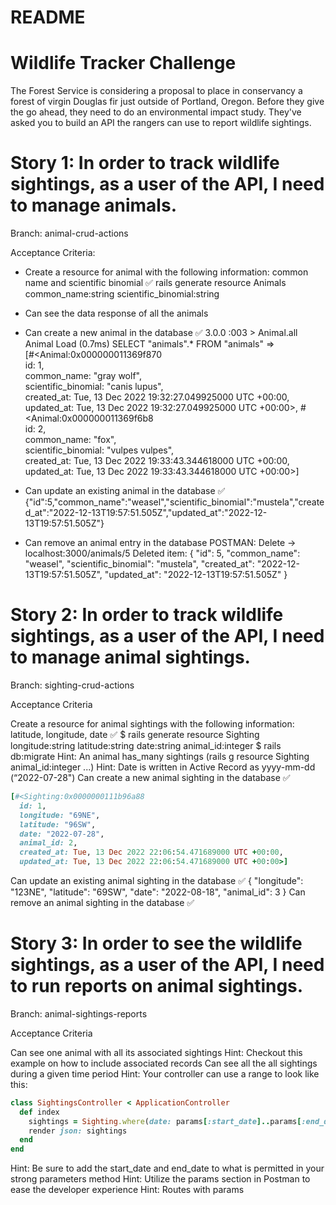 # README
# Wildlife Tracker Challenge
The Forest Service is considering a proposal to place in conservancy a forest of virgin Douglas fir just outside of Portland, Oregon. Before they give the go ahead, they need to do an environmental impact study. They've asked you to build an API the rangers can use to report wildlife sightings.

# Story 1: In order to track wildlife sightings, as a user of the API, I need to manage animals.

Branch: animal-crud-actions

Acceptance Criteria:

- Create a resource for animal with the following information: common name and scientific binomial ✅
rails generate resource Animals common_name:string scientific_binomial:string

- Can see the data response of all the animals
- Can create a new animal in the database ✅
3.0.0 :003 > Animal.all
  Animal Load (0.7ms)  SELECT "animals".* FROM "animals"
 =>                                                           
[#<Animal:0x000000011369f870                                  
  id: 1,                                                      
  common_name: "gray wolf",                                   
  scientific_binomial: "canis lupus",                         
  created_at: Tue, 13 Dec 2022 19:32:27.049925000 UTC +00:00, 
  updated_at: Tue, 13 Dec 2022 19:32:27.049925000 UTC +00:00>,
 #<Animal:0x000000011369f6b8                                  
  id: 2,                                                      
  common_name: "fox",                                         
  scientific_binomial: "vulpes vulpes",                       
  created_at: Tue, 13 Dec 2022 19:33:43.344618000 UTC +00:00, 
  updated_at: Tue, 13 Dec 2022 19:33:43.344618000 UTC +00:00>] 
- Can update an existing animal in the database ✅
  {"id":5,"common_name":"weasel","scientific_binomial":"mustela","created_at":"2022-12-13T19:57:51.505Z","updated_at":"2022-12-13T19:57:51.505Z"}
- Can remove an animal entry in the database
POSTMAN: Delete -> localhost:3000/animals/5
Deleted item:
{
    "id": 5,
    "common_name": "weasel",
    "scientific_binomial": "mustela",
    "created_at": "2022-12-13T19:57:51.505Z",
    "updated_at": "2022-12-13T19:57:51.505Z"
}

# Story 2: In order to track wildlife sightings, as a user of the API, I need to manage animal sightings.

Branch: sighting-crud-actions

Acceptance Criteria

Create a resource for animal sightings with the following information: latitude, longitude, date ✅
$ rails generate resource Sighting longitude:string latitude:string date:string animal_id:integer
$ rails db:migrate
Hint: An animal has_many sightings (rails g resource Sighting animal_id:integer ...)
Hint: Date is written in Active Record as yyyy-mm-dd (“2022-07-28")
Can create a new animal sighting in the database ✅
```ruby
[#<Sighting:0x0000000111b96a88                                  
  id: 1,                                                        
  longitude: "69NE",                                            
  latitude: "96SW",                                             
  date: "2022-07-28",                                           
  animal_id: 2,                                                 
  created_at: Tue, 13 Dec 2022 22:06:54.471689000 UTC +00:00,   
  updated_at: Tue, 13 Dec 2022 22:06:54.471689000 UTC +00:00>] 
```
Can update an existing animal sighting in the database ✅
{
    "longitude": "123NE",
    "latitude": "69SW",
    "date": "2022-08-18",
    "animal_id": 3
}
Can remove an animal sighting in the database ✅

# Story 3: In order to see the wildlife sightings, as a user of the API, I need to run reports on animal sightings.

Branch: animal-sightings-reports

Acceptance Criteria

Can see one animal with all its associated sightings
Hint: Checkout this example on how to include associated records
Can see all the all sightings during a given time period
Hint: Your controller can use a range to look like this:
```ruby
class SightingsController < ApplicationController
  def index
    sightings = Sighting.where(date: params[:start_date]..params[:end_date])
    render json: sightings
  end
end
```
Hint: Be sure to add the start_date and end_date to what is permitted in your strong parameters method
Hint: Utilize the params section in Postman to ease the developer experience
Hint: Routes with params